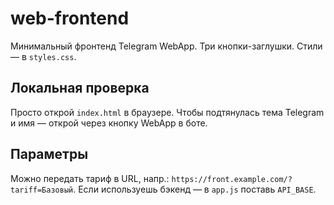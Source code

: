 # web-frontend
Минимальный фронтенд Telegram WebApp. Три кнопки-заглушки. Стили — в `styles.css`.

## Локальная проверка
Просто открой `index.html` в браузере. Чтобы подтянулась тема Telegram и имя — открой через кнопку WebApp в боте.

## Параметры
Можно передать тариф в URL, напр.: `https://front.example.com/?tariff=Базовый`.
Если используешь бэкенд — в `app.js` поставь `API_BASE`.
